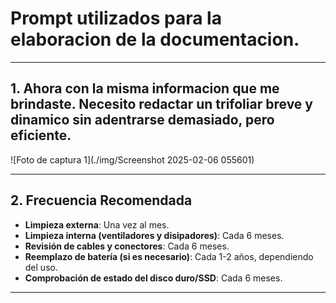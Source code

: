 # Prompt utilizados para la elaboracion de la documentacion.
---

## 1. **Ahora con la misma informacion que me brindaste. Necesito redactar un trifoliar breve y dinamico sin adentrarse demasiado, pero eficiente.**
![Foto de captura 1](./img/Screenshot 2025-02-06 055601)

---

## 2. **Frecuencia Recomendada**
- **Limpieza externa**: Una vez al mes.
- **Limpieza interna (ventiladores y disipadores)**: Cada 6 meses.
- **Revisión de cables y conectores**: Cada 6 meses.
- **Reemplazo de batería (si es necesario)**: Cada 1-2 años, dependiendo del uso.
- **Comprobación de estado del disco duro/SSD**: Cada 6 meses.

---